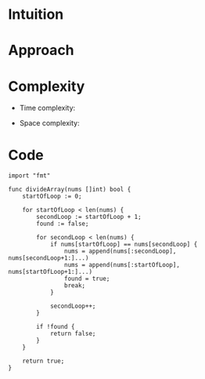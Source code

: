 # Intuition
<!-- Describe your first thoughts on how to solve this problem. -->

# Approach
<!-- Describe your approach to solving the problem. -->

# Complexity
- Time complexity:
<!-- Add your time complexity here, e.g. $$O(n)$$ -->

- Space complexity:
<!-- Add your space complexity here, e.g. $$O(n)$$ -->

# Code
```golang []
import "fmt"

func divideArray(nums []int) bool {
    startOfLoop := 0;

    for startOfLoop < len(nums) {
        secondLoop := startOfLoop + 1;
        found := false;

        for secondLoop < len(nums) {
            if nums[startOfLoop] == nums[secondLoop] {
                nums = append(nums[:secondLoop], nums[secondLoop+1:]...)
                nums = append(nums[:startOfLoop], nums[startOfLoop+1:]...)
                found = true;
                break;
            }

            secondLoop++;
        }

        if !found {
            return false;
        }
    }

    return true;
}
```